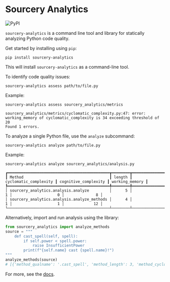 # Sourcery Analytics

![PyPI](https://img.shields.io/pypi/v/sourcery-analytics)

`sourcery-analytics` is a command line tool and library for statically analyzing Python code quality.

Get started by installing using `pip`:

```shell
pip install sourcery-analytics
```

This will install `sourcery-analytics` as a command-line tool.

To identify code quality issues:

```shell
sourcery-analytics assess path/to/file.py
```

Example:

```shell
sourcery-analytics assess sourcery_analytics/metrics
```

```
sourcery_analytics/metrics/cyclomatic_complexity.py:47: error: working_memory of cyclomatic_complexity is 34 exceeding threshold of 20
Found 1 errors.
```

To analyze a single Python file, use the `analyze` subcommand:

```shell
sourcery-analytics analyze path/to/file.py
```

Example:

```shell
sourcery-analytics analyze sourcery_analytics/analysis.py
```

```
┏━━━━━━━━━━━━━━━━━━━━━━━━━━━━━━━━━━━━━━━━━━━━━┳━━━━━━━━┳━━━━━━━━━━━━━━━━━━━━━━━┳━━━━━━━━━━━━━━━━━━━━━━┳━━━━━━━━━━━━━━━━┓
┃ Method                                      ┃ length ┃ cyclomatic_complexity ┃ cognitive_complexity ┃ working_memory ┃
┡━━━━━━━━━━━━━━━━━━━━━━━━━━━━━━━━━━━━━━━━━━━━━╇━━━━━━━━╇━━━━━━━━━━━━━━━━━━━━━━━╇━━━━━━━━━━━━━━━━━━━━━━╇━━━━━━━━━━━━━━━━┩
│ sourcery_analytics.analysis.analyze         │      5 │                     1 │                    0 │              8 │
│ sourcery_analytics.analysis.analyze_methods │      4 │                     1 │                    1 │             12 │
└─────────────────────────────────────────────┴────────┴───────────────────────┴──────────────────────┴────────────────┘
```

Alternatively, import and run analysis using the library:

```python
from sourcery_analytics import analyze_methods
source = """
    def cast_spell(self, spell):
        if self.power < spell.power:
            raise InsufficientPower
        print(f"{self.name} cast {spell.name}!")
"""
analyze_methods(source)
# [{'method_qualname': '.cast_spell', 'method_length': 3, 'method_cyclomatic_complexity': 1, 'method_cognitive_complexity': 1, 'method_working_memory': 6}]
```

For more, see the [docs](https://sourcery-analytics.sourcery.ai/).